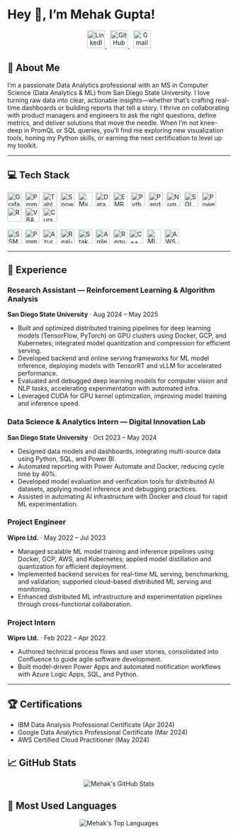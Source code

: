 # Hey 👋, I’m **Mehak Gupta!**

<p align="center">
  <a href="https://www.linkedin.com/in/mehak-gupta-10973a19a/">
    <img src="https://img.shields.io/badge/LinkedIn-0077B5?logo=linkedin"
         alt="LinkedIn" height="40" />
  </a>
  &nbsp;
  <a href="https://github.com/Mgupta1610">
    <img src="https://img.shields.io/badge/GitHub-181717?logo=github"
         alt="GitHub" height="40" />
  </a>
  &nbsp;
  <a href="mailto:mehakgupta1999@gmail.com">
    <img src="https://img.shields.io/badge/Gmail-D14836?logo=gmail&logoColor=white&style=flat-square"
         alt="Gmail" height="40" />
  </a>
</p>

## 🚀 About Me
I’m a passionate Data Analytics professional with an MS in Computer Science (Data Analytics & ML) from San Diego State University. I love turning raw data into clear, actionable insights—whether that’s crafting real-time dashboards or building reports that tell a story. I thrive on collaborating with product managers and engineers to ask the right questions, define metrics, and deliver solutions that move the needle. When I’m not knee-deep in PromQL or SQL queries, you’ll find me exploring new visualization tools, honing my Python skills, or earning the next certification to level up my toolkit.

---

## 💻 Tech Stack

<p align="left">
  <!-- Existing badges -->
  <img src="https://img.shields.io/badge/Grafana-F46800?logo=grafana&logoColor=white" alt="Grafana" height="32" />&nbsp;
  <img src="https://img.shields.io/badge/PromQL-xxxxxx?logo=prometheus&logoColor=white" alt="PromQL" height="32" />&nbsp;
  <img src="https://img.shields.io/badge/Tableau-4E9BCD?logo=tableau&logoColor=white" alt="Tableau" height="32" />&nbsp;
  <img src="https://img.shields.io/badge/Snowflake-39B7E1?logo=snowflake&logoColor=white" alt="Snowflake" height="32" />&nbsp;
  <img src="https://img.shields.io/badge/Azure%20SQL-0078D4?logo=microsoft-azure&logoColor=white" alt="MySQL" height="32" />&nbsp;
  <img src="https://img.shields.io/badge/Databricks-FF6F00?logo=databricks&logoColor=white" alt="Databricks" height="32" />&nbsp;
  <img src="https://img.shields.io/badge/AWS%20EMR-FF9900?logo=amazon-aws&logoColor=white" alt="EMR" height="32" />&nbsp;
  <img src="https://img.shields.io/badge/Python-3776AB?logo=python&logoColor=white" alt="Python" height="32" />&nbsp;
  <img src="https://img.shields.io/badge/Pandas-150458?logo=pandas&logoColor=white" alt="Pandas" height="32" />&nbsp;
  <img src="https://img.shields.io/badge/NumPy-013243?logo=numpy&logoColor=white" alt="NumPy" height="32" />&nbsp;
  <img src="https://img.shields.io/badge/SQL-4479A1?logo=mysql&logoColor=white" alt="SQL" height="32" />&nbsp;
  <img src="https://img.shields.io/badge/Power%20BI-F2C811?logo=microsoft-power-bi&logoColor=black" alt="Power BI" height="32" />&nbsp;
  <img src="https://img.shields.io/badge/R-276DC3?logo=r&logoColor=white" alt="R" height="32" />&nbsp;
  <img src="https://img.shields.io/badge/VBA-867DB1?logo=visual-basic&logoColor=white" alt="VBA" height="32" />&nbsp;
  <img src="https://img.shields.io/badge/Cursor-AUTO?logo=github&logoColor=white" alt="Cursor" height="32" />

  <!-- New unique skills -->
  <img src="https://img.shields.io/badge/SSMS-CC2927?logo=microsoft-sql-server&logoColor=white" alt="SSMS" height="32" />&nbsp;
  <img src="https://img.shields.io/badge/Prometheus-000000?logo=prometheus&logoColor=white" alt="Prometheus" height="32" />&nbsp;
  <img src="https://img.shields.io/badge/Azure%20Data%20Factory-0078D4?logo=microsoft-azure&logoColor=white" alt="Azure Data Factory" height="32" />&nbsp;
  <img src="https://img.shields.io/badge/KPI%20Reporting-00BCD4?logo=analytics&logoColor=white" alt="Real-Time KPI Reporting" height="32" />&nbsp;
  <img src="https://img.shields.io/badge/Stakeholder%20Communication-6D9EEB?logo=communication&logoColor=white" alt="Stakeholder Communication" height="32" />&nbsp;
  <img src="https://img.shields.io/badge/Agile%20Support-FCA121?logo=agile&logoColor=white" alt="Agile Support" height="32" />&nbsp;
  <img src="https://img.shields.io/badge/Requirement%20Gathering-8E44AD?logo=clipboard&logoColor=white" alt="Requirement Gathering" height="32" />
    <img src="https://img.shields.io/badge/C%2B%2B-00599C?logo=c%2B%2B&logoColor=white" alt="C++" height="32" />&nbsp;
  <img src="https://img.shields.io/badge/ML%20Models-4B8BBE?logo=scikit-learn&logoColor=white" alt="ML Models" height="32" />&nbsp;
  <img src="https://img.shields.io/badge/AWS%20Cloud-FF9900?logo=amazon-aws&logoColor=white" alt="AWS Cloud" height="32" />
</p>

---

## 🙌 Experience

### Research Assistant — Reinforcement Learning & Algorithm Analysis  
**San Diego State University** · Aug 2024 – May 2025  
- Built and optimized distributed training pipelines for deep learning models (TensorFlow, PyTorch) on GPU clusters using Docker, GCP, and Kubernetes; integrated model quantization and compression for efficient serving.  
- Developed backend and online serving frameworks for ML model inference, deploying models with TensorRT and vLLM for accelerated performance.  
- Evaluated and debugged deep learning models for computer vision and NLP tasks, accelerating experimentation with automated infra.  
- Leveraged CUDA for GPU kernel optimization, improving model training and inference speed.  

### Data Science & Analytics Intern — Digital Innovation Lab  
**San Diego State University** · Oct 2023 – May 2024  
- Designed data models and dashboards, integrating multi-source data using Python, SQL, and Power BI.  
- Automated reporting with Power Automate and Docker, reducing cycle time by 40%. 
- Developed model evaluation and verification tools for distributed AI datasets, applying model inference and debugging practices.  
- Assisted in automating AI infrastructure with Docker and cloud for rapid ML experimentation.  

### Project Engineer  
**Wipro Ltd.** · May 2022 – Jul 2023  
- Managed scalable ML model training and inference pipelines using Docker, GCP, AWS, and Kubernetes; applied model distillation and quantization for efficient deployment. 
- Implemented backend services for real-time ML serving, benchmarking, and validation; supported cloud-based distributed ML serving and monitoring.  
- Enhanced distributed ML infrastructure and experimentation pipelines through cross-functional collaboration.  

### Project Intern  
**Wipro Ltd.** · Feb 2022 – Apr 2022  
- Authored technical process flows and user stories, consolidated into Confluence to guide agile software development.  
- Built model-driven Power Apps and automated notification workflows with Azure Logic Apps, SQL, and Python.

---

## 🏆 Certifications
- IBM Data Analysis Professional Certificate (Apr 2024)  
- Google Data Analytics Professional Certificate (Mar 2024)  
- AWS Certified Cloud Practitioner (May 2024)

## 📈 GitHub Stats

<p align="center">
  <img
    src="https://github-readme-stats.vercel.app/api?username=Mgupta1610&show_icons=true&theme=dark&include_all_commits=true&count_private=true"
    alt="Mehak's GitHub Stats"
  />
</p>

## 💬 Most Used Languages

<p align="center">
  <img
    src="https://github-readme-stats.vercel.app/api/top-langs/?username=Mgupta1610&layout=compact&theme=dark"
    alt="Mehak's Top Languages"
  />
</p>



